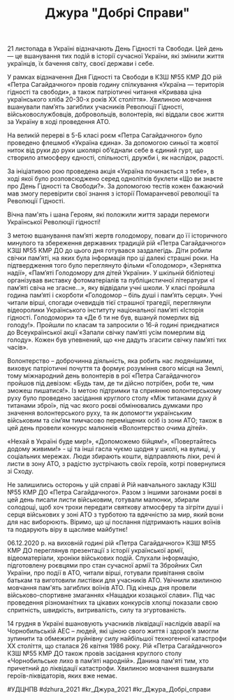 ﻿---
title: Джура "Добрі Справи"
---

21 листопада в Україні відзначають День Гідності та Свободи. Цей день — це вшанування тих подій в історії сучасної України, які змінили життя українців, їх бачення світу, своєї держави і себе.

У рамках відзначення Дня Гідності та Свободи в КЗШ №55 КМР ДО рій «Петра Сагайдачного» провів годину спілкування «Україна — територія гідності та свободи», а також патріотичні читання «Кривава ціна українського хліба 20-30-х років ХХ століття». Хвилиною мовчання вшанували пам’ять загиблих учасників Революції Гідності, військовослужбовців, добровольців, волонтерів, які віддали своє життя за Україну в ході проведення АТО.

На великій перерві в 5-Б класі роєм «Петра Сагайдачного» було проведено флешмоб «Україна єдина». За допомогою синьої та жовтої ниток від руки до руки школярі об’єднали себе в єдиний гурт, що створило атмосферу єдності, спільності, дружби і, як наслідок, радості.

За ініціативою рою проведена акція «Україна починається з тебе», в ході якої було  розповсюджено серед однолітків  буклети «Що ви знаєте  про День Гідності та Свободи?». За допомогою тестів кожен бажаючий мав змогу перевірити свої знання з  історії Помаранчевої революції та Революції Гідності.

Вічна пам'ять і шана Героям, які положили життя заради перемоги Української Революції гідності!

<slideshow></slideshow>

З метою вшанування пам’яті жертв голодомору, поваги до її історичного минулого та збереження державних традицій  рій «Петра  Сагайдачного» КЗШ №55 КМР ДО до цього дня готувався заздалегідь. Діти робили свічки пам’яті, на яких була інформація про ці далекі страшні роки. На підтвердження того було переглянуто фільми «Голодомор», «Зернятка надії», «Пам’яті Голодомору для дітей України». У шкільній бібліотеці організував виставку фотоматеріалів та публіцистичної літератури «І пам’яті свіча не згасне…», яку відвідали учні школи. У класі пройшла година пам’яті і скорботи «Голодомор – біль душі і пам’ять серця». Учні читали вірші, спогади очевидців тієї страшної трагедії, переглянули відеоролики Українського інституту національної пам’яті «Історія гідності. Голодомори» та «Де б ти не був, вшануй померлих від голоду!».  Пройшли по класам та запросили о 16-й годині приєднатися до Всеукраїнської акції «Запали свічку пам’яті усім померлим від голоду».   Кожен був упевнений, що «не дадуть згасити свічку пам’яті тих часів».

<slideshow id="*2"></slideshow>

Волонтерство – доброчинна діяльність, яка робить нас людянішими, виховує патріотичні почуття та формує розуміння свого місця на Землі, тому міжнародний день волонтерів в рої «Петра Сагайдачного» пройшов  під девізом: «Будь там, де ти дійсно потрібен, роби те, чим зможеш пишатися!». Із метою підтримки та сприянню волонтерському руху було проведено  засідання круглого столу «Між титанами духу й титанами зброї», під час якого роєві обмінювались думками про значення волонтерського руху, та як допомогти українським військовим та сім’ям тимчасово переміщених осіб із зони АТО; також в цей день  провели     конкурс малюнків «Волонтерство очима дітей». 

«Нехай в Україні буде мир!», «Допоможемо бійцям!», «Повертайтесь додому живими!» - ці та інші гасла чуємо щодня у школі, на вулиці, у соціальних мережах. Люди збирають кошти, відправляють ліки, речі й листи в зону АТО, з радістю зустрічають своїх героїв, котрі повернулися зі Сходу.

Не залишились осторонь у цій справі й Рій навчального закладу КЗШ №55 КМР ДО «Петра Сагайдачного». Разом з іншими загонами роєві  в цей день  писали листи військовим, готували малюнки, збирали солодощі, щоб хоч трохи передати святкову атмосферу та зігріти душі і серця військових у зоні АТО з турботою та вдячністю за мир, який вони для нас виборюють.   Віримо, що ці послання підтримають наших воїнів та подарують віру в щасливе майбутнє!

<slideshow id="*3"></slideshow>

06.12.2020 р. на виховній годині рій «Петра Сагайдачного» КЗШ №55 КМР ДО переглянув презентації з історії української армії, відеоматеріали, хроніки військових подій. Слухали інформацію, підготовлену роєвцями   про стан сучасної армії та Збройних Сил України, про події в АТО, читали вірші, готували привітання своїм батькам та виготовили листівки для учасників АТО. Увічнили хвилиною мовчання пам'ять загиблих воїнів АТО. Під кінець дня провели військово-спортивне змаганнях «Нащадки козацької слави». Під час проведення різноманітних та цікавих конкурсів хлопці показали свою спритність, швидкість, витривалість, силу та згуртованість.

<slideshow id="*4"></slideshow>

14 грудня в Україні вшановують учасників ліквідації наслідків аварії на Чорнобильській АЕС – людей, які ціною свого життя і здоров’я змогли зупинити та обмежити руйнівну силу найбільшої техногенної катастрофи ХХ століття, що сталася 26 квітня 1986 року. Рій «Петра Сагайдачного»  КЗШ №55 КМР ДО також провів  засідання круглого столу  «Чорнобильське лихо в пам’яті народній». Данина  пам'яті тим, хто причетний до ліквідації катастрофи. Хвилиною мовчання вшанували героїв-ліквідаторів, яких вже немає.

<slideshow id="*5"></slideshow>

#УДЦНПВ #dzhura_2021 #kr_Джура_2021 #kr_Джура_Добрі_справи